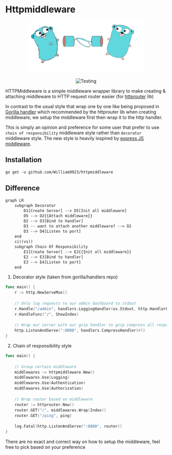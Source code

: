 # Httpmiddleware

<p align="center">
  <img src="docs/middleware-gopher.png" width="360" alt="Middleware Gopher">
</p>

<p align="center">
	<img src="https://github.com/William9923/httpmiddleware/actions/workflows/runner.yml/badge.svg" alt="Testing" />
</p>

HTTPMiddleware is a simple middleware wrapper library to make creating & attaching middleware to HTTP request router easier (for [httprouter](github.com/julienschmidt/httprouter) lib)  

In contrast to the usual style that wrap one by one like being proposed in [Gorilla handler](https://github.com/gorilla/handlers) which recommended by the httprouter lib when creating middleware, we setup the middleware first then wrap it to the http handler.

This is simply an opinion and preference for some user that prefer to use `chain of responsibility` middleware style rather than `decorator` middleware style. The new style is heavily inspired by [express JS middleware](https://expressjs.com/en/guide/using-middleware.html).

## Installation
```
go get -u github.com/William9923/httpmiddleware
```

## Difference

```mermaid
graph LR
    subgraph Decorator
        D1[Create Server] --> D5[Init all middleware]
        D5 --> D2{{Attach middleware}}
        D2 --> D3[Bind to handler]
        D3 -- want to attach another middleware? --> D2
        D3 --> D4[Listen to port]
    end
    ci((vs))
    subgraph Chain Of Responsibility
        E1[Create Server] --> E2{{Init all middleware}}
        E2 --> E3[Bind to handler]
        E3 --> E4[Listen to port]
    end 
```

1. Decorator style (taken from gorilla/handlers repo)
```go
func main() {
    r := http.NewServeMux()

    // Only log requests to our admin dashboard to stdout
    r.Handle("/admin", handlers.LoggingHandler(os.Stdout, http.HandlerFunc(ShowAdminDashboard)))
    r.HandleFunc("/", ShowIndex)

    // Wrap our server with our gzip handler to gzip compress all responses.
    http.ListenAndServe(":8000", handlers.CompressHandler(r))
}
```
2. Chain of responsibility style
```go
func main() {

    // Group certain middleware
	middlewares := httpmiddleware.New()
	middlewares.Use(Logging)
	middlewares.Use(Authentication)
	middlewares.Use(Authorization)

    // Wrap router based on middleware
	router := httprouter.New()
	router.GET("/", middlewares.Wrap(Index))
	router.GET("/ping", ping)

	log.Fatal(http.ListenAndServe(":8080", router))
}

```

There are no exact and correct way on how to setup the middleware, feel free to pick based on your preference


